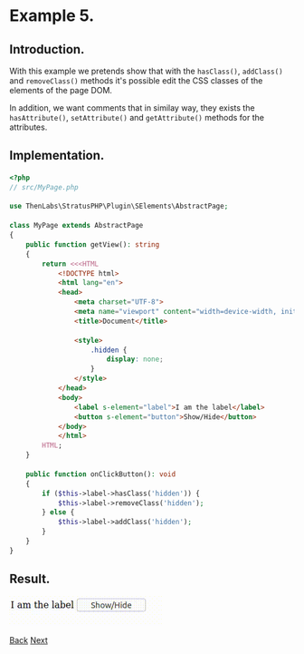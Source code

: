 
# Example 5.

## Introduction.

With this example we pretends show that with the `hasClass()`, `addClass()` and `removeClass()` methods it's possible edit the CSS classes of the elements of the page DOM.

In addition, we want comments that in similay way, they exists the `hasAttribute()`, `setAttribute()` and `getAttribute()` methods for the attributes.

## Implementation.

```php
<?php
// src/MyPage.php

use ThenLabs\StratusPHP\Plugin\SElements\AbstractPage;

class MyPage extends AbstractPage
{
    public function getView(): string
    {
        return <<<HTML
            <!DOCTYPE html>
            <html lang="en">
            <head>
                <meta charset="UTF-8">
                <meta name="viewport" content="width=device-width, initial-scale=1.0">
                <title>Document</title>

                <style>
                    .hidden {
                        display: none;
                    }
                </style>
            </head>
            <body>
                <label s-element="label">I am the label</label>
                <button s-element="button">Show/Hide</button>
            </body>
            </html>
        HTML;
    }

    public function onClickButton(): void
    {
        if ($this->label->hasClass('hidden')) {
            $this->label->removeClass('hidden');
        } else {
            $this->label->addClass('hidden');
        }
    }
}
```

## Result.

![](result.gif)

<a class="float-left" href="../4/example.html">Back</a>
<a class="float-right" href="../6/example.html">Next</a>